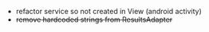 * refactor service so not created in View (android activity)
* ~~remove hardcoded strings from ResultsAdapter~~